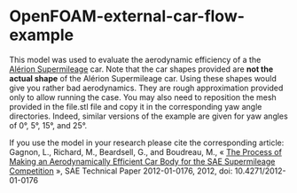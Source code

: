 # OpenFOAM-external-car-flow-example

This model was used to evaluate the aerodynamic efficiency of a the [Alérion Supermileage](http://www.alerionsupermileage.com/) car.
Note that the car shapes provided are **not the actual shape** of the Alérion Supermileage car.
Using these shapes would give you rather bad aerodynamics.
They are rough approximation provided only to allow running the case.
You may also need to reposition the mesh provided in the file.stl file and copy it in the corresponding yaw angle directories.
Indeed, similar versions of the example are given for yaw angles of 0°, 5°, 15°, and 25°.

If you use the model in your research please cite the corresponding article:
Gagnon, L., Richard, M., Beardsell, G., and Boudreau, M., « [The Process of Making an Aerodynamically Efficient Car Body for the SAE Supermileage Competition](http://papers.sae.org/2012-01-0176/) », SAE Technical Paper 2012-01-0176, 2012, doi: 10.4271/2012-01-0176

